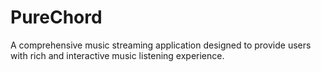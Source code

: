 # PureChord
A comprehensive music streaming application designed to provide users with rich and interactive music listening experience.
